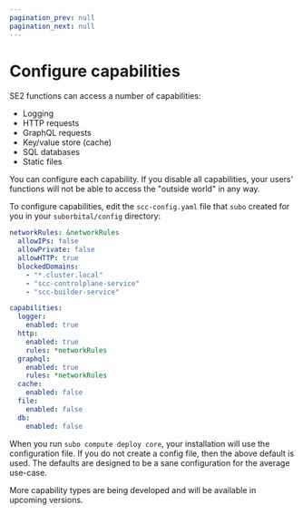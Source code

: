 ```yaml
---
pagination_prev: null
pagination_next: null
---
```


# Configure capabilities

SE2 functions can access a number of capabilities:

* Logging
* HTTP requests
* GraphQL requests
* Key/value store (cache)
* SQL databases
* Static files

You can configure each capability. If you disable all capabilities, your users' functions will not be able to access the "outside world" in any way.

To configure capabilities, edit the `scc-config.yaml` file that `subo` created for you in your `suborbital/config` directory:
```yaml
networkRules: &networkRules
  allowIPs: false
  allowPrivate: false
  allowHTTP: true
  blockedDomains:
    - "*.cluster.local"
    - "scc-controlplane-service"
    - "scc-builder-service"

capabilities:
  logger:
    enabled: true
  http:
    enabled: true
    rules: *networkRules
  graphql:
    enabled: true
    rules: *networkRules
  cache:
    enabled: false
  file:
    enabled: false
  db:
    enabled: false
```

When you run `subo compute deploy core`, your installation will use the configuration file. If you do not create a config file, then the above default is used. The defaults are designed to be a sane configuration for the average use-case.

More capability types are being developed and will be available in upcoming versions.